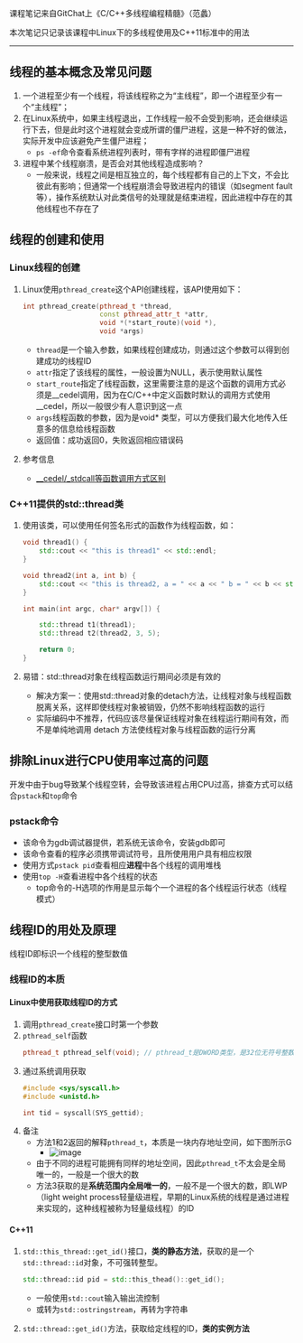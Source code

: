 
课程笔记来自GitChat上《C/C++多线程编程精髓》（范蠡）

本次笔记只记录该课程中Linux下的多线程使用及C++11标准中的用法

---



## 线程的基本概念及常见问题
1. 一个进程至少有一个线程，将该线程称之为“主线程”，即一个进程至少有一个“主线程”；
2. 在Linux系统中，如果主线程退出，工作线程一般不会受到影响，还会继续运行下去，但是此时这个进程就会变成所谓的僵尸进程，这是一种不好的做法，实际开发中应该避免产生僵尸进程；
    * `ps -ef`命令查看系统进程列表时，带有<defunct>字样的进程即僵尸进程
3. 进程中某个线程崩溃，是否会对其他线程造成影响？
    * 一般来说，线程之间是相互独立的，每个线程都有自己的上下文，不会比彼此有影响；但通常一个线程崩溃会导致进程内的错误（如segment fault等），操作系统默认对此类信号的处理就是结束进程，因此进程中存在的其他线程也不存在了


## 线程的创建和使用

### Linux线程的创建
1. Linux使用`pthread_create`这个API创建线程，该API使用如下：
    ```C++
    int pthread_create(pthread_t *thread,
                       const pthread_attr_t *attr,
                       void *(*start_route)(void *),
                       void *args)
    ```
    * `thread`是一个输入参数，如果线程创建成功，则通过这个参数可以得到创建成功的线程ID
    * `attr`指定了该线程的属性，一般设置为NULL，表示使用默认属性
    * `start_route`指定了线程函数，这里需要注意的是这个函数的调用方式必须是__cedel调用，因为在C/C++中定义函数时默认的调用方式使用__cedel，所以一般很少有人意识到这一点
    * `args`线程函数的参数，因为是void* 类型，可以方便我们最大化地传入任意多的信息给线程函数
    * 返回值：成功返回0，失败返回相应错误码

2. 参考信息
    * [__cedel/_stdcall等函数调用方式区别](https://www.cnblogs.com/Winston/archive/2008/09/11/1289391.html)


### C++11提供的std::thread类

1. 使用该类，可以使用任何签名形式的函数作为线程函数，如：
    ```C++
    void thread1() {
        std::cout << "this is thread1" << std::endl;
    }

    void thread2(int a, int b) {
        std::cout << "this is thread2, a = " << a << " b = " << b << std::endl;
    }

    int main(int argc, char* argv[]) {

        std::thread t1(thread1);
        std::thread t2(thread2, 3, 5);

        return 0;
    }

    ```

2. 易错：std::thread对象在线程函数运行期间必须是有效的
    * 解决方案一：使用std::thread对象的detach方法，让线程对象与线程函数脱离关系，这样即使线程对象被销毁，仍然不影响线程函数的运行
    * 实际编码中不推荐，代码应该尽量保证线程对象在线程运行期间有效，而不是单纯地调用 detach 方法使线程对象与线程函数的运行分离


## 排除Linux进行CPU使用率过高的问题

开发中由于bug导致某个线程空转，会导致该进程占用CPU过高，排查方式可以结合`pstack`和`top`命令

### pstack命令
* 该命令为gdb调试器提供，若系统无该命令，安装gdb即可
* 该命令查看的程序必须携带调试符号，且所使用用户具有相应权限
* 使用方式`pstack pid`查看相应**进程**中各个线程的调用堆栈
* 使用`top -H`查看进程中各个线程的状态
    * top命令的-H选项的作用是显示每个一个进程的各个线程运行状态（线程模式）


## 线程ID的用处及原理

线程ID即标识一个线程的整型数值

### 线程ID的本质

#### Linux中使用获取线程ID的方式
1. 调用`pthread_create`接口时第一个参数
2. `pthread_self`函数
    ```C++
    pthread_t pthread_self(void); // pthread_t是DWORD类型，是32位无符号整数
    ```
3. 通过系统调用获取
    ```C++
    #include <sys/syscall.h>
    #include <unistd.h>

    int tid = syscall(SYS_gettid);
    ```
4. 备注
    * 方法1和2返回的解释`pthread_t`，本质是一块内存地址空间，如下图所示G
        * ![image](https://github.com/StartNowX/Cplusplus/blob/master/notes/imgs/1_thread_id_info.png)
    * 由于不同的进程可能拥有同样的地址空间，因此`pthread_t`不太会是全局唯一的，一般是一个很大的数
    * 方法3获取的是**系统范围内全局唯一的**，一般不是一个很大的数，即LWP（light weight process轻量级进程，早期的Linux系统的线程是通过进程来实现的，这种线程被称为轻量级线程）的ID

#### C++11
1. `std::this_thread::get_id()`接口，**类的静态方法**，获取的是一个`std::thread::id`对象，不可强转整型。
    ```C++
    std::thread::id pid = std::this_thead()::get_id();
    ```
    * 一般使用`std::cout`输入输出流控制
    * 或转为`std::ostringstream`，再转为字符串

2. `std::thread::get_id()`方法，获取给定线程的ID，**类的实例方法**

